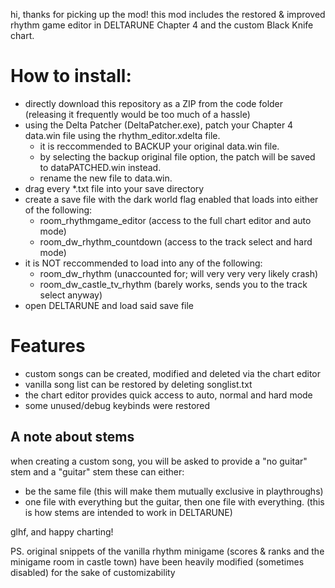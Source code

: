 hi, thanks for picking up the mod!
this mod includes the restored & improved rhythm game editor in DELTARUNE Chapter 4 and the custom Black Knife chart.

# How to install:
- directly download this repository as a ZIP from the code folder (releasing it frequently would be too much of a hassle)
- using the Delta Patcher (DeltaPatcher.exe), patch your Chapter 4 data.win file using the rhythm_editor.xdelta file.
	- it is reccommended to BACKUP your original data.win file.
	- by selecting the backup original file option, the patch will be saved to dataPATCHED.win instead.
  - rename the new file to data.win.
- drag every *.txt file into your save directory
- create a save file with the dark world flag enabled that loads into either of the following:
	- room_rhythmgame_editor (access to the full chart editor and auto mode)
	- room_dw_rhythm_countdown (access to the track select and hard mode)
- it is NOT reccommended to load into any of the following:
	- room_dw_rhythm (unaccounted for; will very very very likely crash)
	- room_dw_castle_tv_rhythm (barely works, sends you to the track select anyway)
- open DELTARUNE and load said save file

# Features
- custom songs can be created, modified and deleted via the chart editor
- vanilla song list can be restored by deleting songlist.txt
- the chart editor provides quick access to auto, normal and hard mode
- some unused/debug keybinds were restored
## A note about stems
when creating a custom song, you will be asked to provide a "no guitar" stem and a "guitar" stem these can either:
- be the same file (this will make them mutually exclusive in playthroughs)
- one file with everything but the guitar, then one file with everything. (this is how stems are intended to work in DELTARUNE)

glhf, and happy charting!

PS. original snippets of the vanilla rhythm minigame
(scores & ranks and the minigame room in castle town)
have been heavily modified (sometimes disabled) for the sake of customizability
